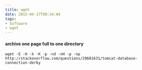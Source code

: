 ```yaml
---
title: wget
date: 2015-04-17T08:34:04
tags: 
- Software
- wget
---
```


#### archive one page full to one directory

    wget -E -H -k -K -p -nd -nH -p -np http://stackoverflow.com/questions/29681631/tomcat-database-connection-derby
